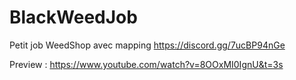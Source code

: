 # BlackWeedJob
Petit job WeedShop avec mapping 
https://discord.gg/7ucBP94nGe

Preview : https://www.youtube.com/watch?v=8OOxMI0IgnU&t=3s
